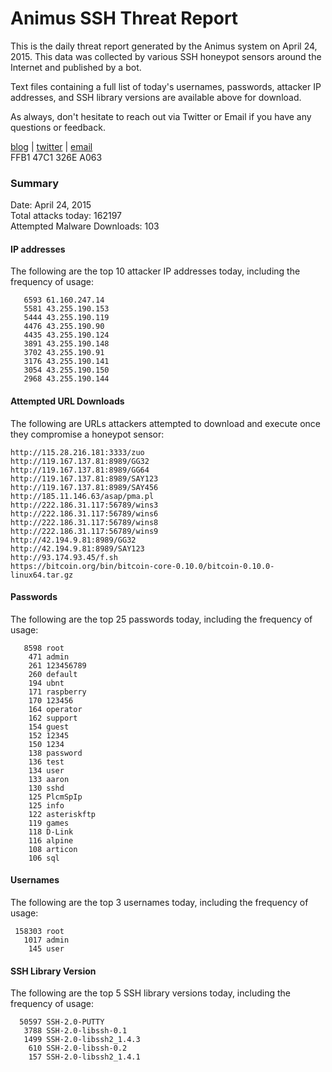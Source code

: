 # Animus SSH Threat Report

This is the daily threat report generated by the Animus system on April 24, 2015. This data was collected by various SSH honeypot sensors around the Internet and published by a bot.  

Text files containing a full list of today's usernames, passwords, attacker IP addresses, and SSH library versions are available above for download.  

As always, don't hesitate to reach out via Twitter or Email if you have any questions or feedback.  

[blog](http://morris.guru) | [twitter](https://twitter.com/andrew___morris) | [email](mailto:andrew@morris.guru)  
FFB1 47C1 326E A063  

### Summary

Date: April 24, 2015  
Total attacks today: 162197  
Attempted Malware Downloads: 103 

#### IP addresses
The following are the top 10 attacker IP addresses today, including the frequency of usage:
```
   6593 61.160.247.14
   5581 43.255.190.153
   5444 43.255.190.119
   4476 43.255.190.90
   4435 43.255.190.124
   3891 43.255.190.148
   3702 43.255.190.91
   3176 43.255.190.141
   3054 43.255.190.150
   2968 43.255.190.144
```

#### Attempted URL Downloads
The following are URLs attackers attempted to download and execute once they compromise a honeypot sensor:
```
http://115.28.216.181:3333/zuo
http://119.167.137.81:8989/GG32
http://119.167.137.81:8989/GG64
http://119.167.137.81:8989/SAY123
http://119.167.137.81:8989/SAY456
http://185.11.146.63/asap/pma.pl
http://222.186.31.117:56789/wins3
http://222.186.31.117:56789/wins6
http://222.186.31.117:56789/wins8
http://222.186.31.117:56789/wins9
http://42.194.9.81:8989/GG32
http://42.194.9.81:8989/SAY123
http://93.174.93.45/f.sh
https://bitcoin.org/bin/bitcoin-core-0.10.0/bitcoin-0.10.0-linux64.tar.gz
```

#### Passwords
The following are the top 25 passwords today, including the frequency of usage:
```
   8598 root
    471 admin
    261 123456789
    260 default
    194 ubnt
    171 raspberry
    170 123456
    164 operator
    162 support
    154 guest
    152 12345
    150 1234
    138 password
    136 test
    134 user
    133 aaron
    130 sshd
    125 PlcmSpIp
    125 info
    122 asteriskftp
    119 games
    118 D-Link
    116 alpine
    108 articon
    106 sql
```

#### Usernames
The following are the top 3 usernames today, including the frequency of usage:
```
 158303 root
   1017 admin
    145 user
```

#### SSH Library Version
The following are the top 5 SSH library versions today, including the frequency of usage:
```
  50597 SSH-2.0-PUTTY
   3788 SSH-2.0-libssh-0.1
   1499 SSH-2.0-libssh2_1.4.3
    610 SSH-2.0-libssh-0.2
    157 SSH-2.0-libssh2_1.4.1
```
